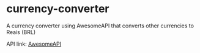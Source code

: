 # currency-converter #

A currency converter using AwesomeAPI that converts other currencies to Reais (BRL)

API link: [AwesomeAPI](https://docs.awesomeapi.com.br/api-de-moedas)


